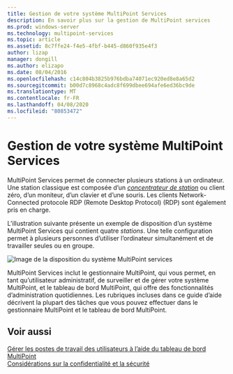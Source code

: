 ```yaml
---
title: Gestion de votre système MultiPoint Services
description: En savoir plus sur la gestion de MultiPoint services
ms.prod: windows-server
ms.technology: multipoint-services
ms.topic: article
ms.assetid: 8c7ffe24-f4e5-4fbf-b445-d860f935e4f3
author: lizap
manager: dongill
ms.author: elizapo
ms.date: 08/04/2016
ms.openlocfilehash: c14c804b3825b976bdba74071ec920ed8e8a65d2
ms.sourcegitcommit: b00d7c8968c4adc8f699dbee694afe6ed36bc9de
ms.translationtype: MT
ms.contentlocale: fr-FR
ms.lasthandoff: 04/08/2020
ms.locfileid: "80853472"
---
```

# <a name="managing-your-multipoint-services-system"></a>Gestion de votre système MultiPoint Services
MultiPoint Services permet de connecter plusieurs stations à un ordinateur. Une station classique est composée d’un [*concentrateur de station*](Switch-Between-Modes.md) ou client zéro, d’un moniteur, d’un clavier et d’une souris. Les clients Network-Connected protocole RDP (Remote Desktop Protocol) (RDP) sont également pris en charge.  
  
L’illustration suivante présente un exemple de disposition d’un système MultiPoint Services qui contient quatre *stations*. Une telle configuration permet à plusieurs personnes d’utiliser l’ordinateur simultanément et de travailler seules ou en groupe.  
  
![Image de la disposition du système MultiPoint services](./media/WMSMultiPointServerSystemLayout.gif)  
  
MultiPoint Services inclut le gestionnaire MultiPoint, qui vous permet, en tant qu’utilisateur administratif, de surveiller et de gérer votre système MultiPoint, et le tableau de bord MultiPoint, qui offre des fonctionnalités d’administration quotidiennes. Les rubriques incluses dans ce guide d’aide décrivent la plupart des tâches que vous pouvez effectuer dans le gestionnaire MultiPoint et le tableau de bord MultiPoint.  
  
## <a name="see-also"></a>Voir aussi  
[Gérer les postes de travail des utilisateurs à l’aide du tableau de bord MultiPoint](Manage-User-Desktops-Using-MultiPoint-Dashboard.md)  
[Considérations sur la confidentialité et la sécurité](Privacy-and-Security-Considerations.md)  